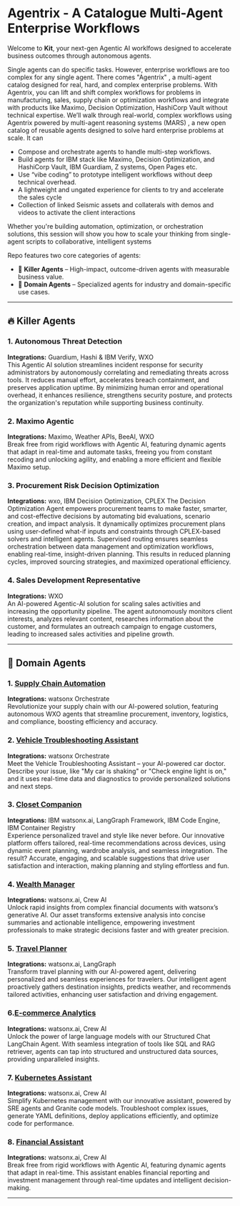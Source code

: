
# Agentrix - A Catalogue Multi-Agent Enterprise Workflows

Welcome to **Kit**, your next-gen Agentic AI worklfows designed to accelerate business outcomes through autonomous agents. 

Single agents can do specific tasks. However, enterprise workflows are too complex for any single agent. There comes "Agentrix" , a multi-agent catalog designed for real, hard, and complex enterprise problems. With Agentrix, you can lift and shift complex workflows for problems in manufacturing, sales, supply chain or optimization workflows and integrate with products like Maximo, Decision Optimization, HashiCorp Vault without technical expertise.
We’ll walk through real-world, complex workflows using Agentrix powered by multi-agent reasoning systems (MARS) , a new open catalog of reusable agents designed to solve hard enterprise problems at scale. It can

- Compose and orchestrate agents to handle multi-step workflows.
- Build agents for IBM stack like Maximo, Decision Optimization, and HashiCorp Vault, IBM Guardiam, Z systems, Open Pages etc.
- Use “vibe coding” to prototype intelligent workflows without deep technical overhead.
- A lightweight and ungated experience for clients to try and accelerate the sales cycle
- Collection of linked Seismic assets and collaterals with demos and videos to activate the client interactions

Whether you're building automation, optimization, or orchestration solutions, this session will show you how to scale your thinking from single-agent scripts to collaborative, intelligent systems




Repo features two core categories of agents:

- 🚀 **Killer Agents** – High-impact, outcome-driven agents with measurable business value.
- 🧠 **Domain Agents** – Specialized agents for industry and domain-specific use cases.

---

## 🔥 Killer Agents

### 1. Autonomous Threat Detection
**Integrations:** Guardium, Hashi & IBM Verify, WXO  
This Agentic AI solution streamlines incident response for security administrators by autonomously correlating and remediating threats across tools. It reduces manual effort, accelerates breach containment, and preserves application uptime. By minimizing human error and operational overhead, it enhances resilience, strengthens security posture, and protects the organization's reputation while supporting business continuity.

### 2. Maximo Agentic
**Integrations:** Maximo, Weather APIs, BeeAI, WXO  
Break free from rigid workflows with Agentic AI, featuring dynamic agents that adapt in real-time and automate tasks, freeing you from constant recoding and unlocking agility, and enabling a more efficient and flexible Maximo setup.

### 3. Procurement Risk Decision Optimization
**Integrations:** wxo, IBM Decision Optimization, CPLEX
The Decision Optimization Agent empowers procurement teams to make faster, smarter, and cost-effective decisions by automating bid evaluations, scenario creation, and impact analysis. It dynamically optimizes procurement plans using user-defined what-if inputs and constraints through CPLEX-based solvers and intelligent agents. Supervised routing ensures seamless orchestration between data management and optimization workflows, enabling real-time, insight-driven planning. This results in reduced planning cycles, improved sourcing strategies, and maximized operational efficiency.

### 4. Sales Development Representative 
**Integrations:** WXO  
An AI-powered Agentic-AI solution for scaling sales activities and increasing the opportunity pipeline. The agent autonomously monitors client interests, analyzes relevant content, researches information about the customer, and formulates an outreach campaign to engage customers, leading to increased sales activities and pipeline growth.

---

## 🧠 Domain Agents

### 1. [Supply Chain Automation](./supply-chain-agent)
**Integrations:** watsonx Orchestrate  
Revolutionize your supply chain with our AI-powered solution, featuring autonomous WXO agents that streamline procurement, inventory, logistics, and compliance, boosting efficiency and accuracy.

### 2. [Vehicle Troubleshooting Assistant](./vehicle-maintenance-agent)
**Integrations:** watsonx Orchestrate  
Meet the Vehicle Troubleshooting Assistant – your AI-powered car doctor. Describe your issue, like "My car is shaking" or "Check engine light is on," and it uses real-time data and diagnostics to provide personalized solutions and next steps.

### 3. [Closet Companion](./fashionapp)
**Integrations:** IBM watsonx.ai, LangGraph Framework, IBM Code Engine, IBM Container Registry  
Experience personalized travel and style like never before. Our innovative platform offers tailored, real-time recommendations across devices, using dynamic event planning, wardrobe analysis, and seamless integration. The result? Accurate, engaging, and scalable suggestions that drive user satisfaction and interaction, making planning and styling effortless and fun.

### 4. [Wealth Manager](./wealth-managment-agent)
**Integrations:** watsonx.ai, Crew AI  
Unlock rapid insights from complex financial documents with watsonx’s generative AI. Our asset transforms extensive analysis into concise summaries and actionable intelligence, empowering investment professionals to make strategic decisions faster and with greater precision.

### 5. [Travel Planner](./explore-industry-specific-agents)
**Integrations:** watsonx.ai, LangGraph  
Transform travel planning with our AI-powered agent, delivering personalized and seamless experiences for travelers. Our intelligent agent proactively gathers destination insights, predicts weather, and recommends tailored activities, enhancing user satisfaction and driving engagement.

### 6.[E-commerce Analytics](./e-commerce-analysis-agent)
**Integrations:** watsonx.ai, Crew AI  
Unlock the power of large language models with our Structured Chat LangChain Agent. With seamless integration of tools like SQL and RAG retriever, agents can tap into structured and unstructured data sources, providing unparalleled insights.

### 7. [Kubernetes Assistant](./Kubernetes_Assistant)
**Integrations:** watsonx.ai, Crew AI  
Simplify Kubernetes management with our innovative assistant, powered by SRE agents and Granite code models. Troubleshoot complex issues, generate YAML definitions, deploy applications efficiently, and optimize code for performance.

### 8. [Financial Assistant](./Financial-Advisory-Tool-main)
**Integrations:** watsonx.ai, Crew AI  
Break free from rigid workflows with Agentic AI, featuring dynamic agents that adapt in real-time. This assistant enables financial reporting and investment management through real-time updates and intelligent decision-making.

---



